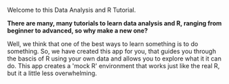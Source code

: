 Welcome to this Data Analysis and R Tutorial.

**There are many, many tutorials to learn data analysis and R, ranging from beginner to advanced, so why make a new one?**

Well, we think that one of the best ways to learn something is to do something. So, we have created this app for you, that guides you through the bascis of R using your own data and allows you to explore what it it can do. This app creates a 'mock R' environment that works just like the real R, but it a little less overwhelming.



